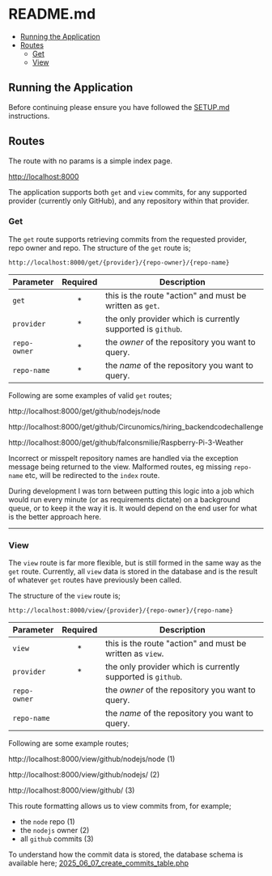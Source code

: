 # README.md
  - [Running the Application](#running-the-application)
  - [Routes](#routes)
    + [Get](#get)
    + [View](#view)

## Running the Application

Before continuing please ensure you have followed the [SETUP.md](SETUP.md) instructions.

## Routes
The route with no params is a simple index page.

[http://localhost:8000](http://localhost:8000)

The application supports both `get` and `view` commits, for any supported provider (currently only GitHub), and any 
repository within that provider.

### Get
The `get` route supports retrieving commits from the requested provider, repo owner and repo. The structure of the `get`
route is;

`http://localhost:8000/get/{provider}/{repo-owner}/{repo-name}`

| Parameter    | Required | Description                                                 |
|--------------|:--------:|-------------------------------------------------------------|
| `get`        |    *     | this is the route "action" and must be written as `get`.    |
| `provider`   |    *     | the only provider which is currently supported is `github`. |
| `repo-owner` |    *     | the *owner* of the repository you want to query.            |
| `repo-name`  |    *     | the *name* of the repository you want to query.             |

Following are some examples of valid `get` routes;

http://localhost:8000/get/github/nodejs/node

http://localhost:8000/get/github/Circunomics/hiring_backendcodechallenge

http://localhost:8000/get/github/falconsmilie/Raspberry-Pi-3-Weather

Incorrect or misspelt repository names are handled via the exception message being returned to the view. Malformed routes,
eg missing `repo-name` etc, will be redirected to the `index` route.

During development I was torn between putting this logic into a job which would run every minute (or as requirements dictate) 
on a background queue, or to keep it the way it is. It would depend on the end user for what is the better approach here.

---

### View
The `view` route is far more flexible, but is still formed in the same way as the `get` route. Currently, all `view` data 
is stored in the database and is the result of whatever `get` routes have previously been called. 

The structure of the `view` route is;

`http://localhost:8000/view/{provider}/{repo-owner}/{repo-name}`

| Parameter    | Required  | Description                                                 |
|--------------|:---------:|-------------------------------------------------------------|
| `view`       |     *     | this is the route "action" and must be written as `view`.   |
| `provider`   |     *     | the only provider which is currently supported is `github`. |
| `repo-owner` |           | the *owner* of the repository you want to query.            |
| `repo-name`  |           | the *name* of the repository you want to query.             |

Following are some example routes;

http://localhost:8000/view/github/nodejs/node (1)

http://localhost:8000/view/github/nodejs/ (2)

http://localhost:8000/view/github/ (3)

This route formatting allows us to view commits from, for example;
* the `node` repo (1)
* the `nodejs` owner (2)
* all `github` commits (3)

To understand how the commit data is stored, the database schema is available here; 
[2025_06_07_create_commits_table.php](source/database/migrations/2025_06_07_create_commits_table.php)